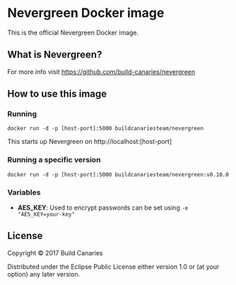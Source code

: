 # Nevergreen Docker image

This is the official Nevergreen Docker image.

## What is Nevergreen?

For more info visit https://github.com/build-canaries/nevergreen

## How to use this image

### Running

    docker run -d -p [host-port]:5000 buildcanariesteam/nevergreen 

This starts up Nevergreen on http://localhost:[host-port\]

### Running a specific version

    docker run -d -p [host-port]:5000 buildcanariesteam/nevergreen:v0.10.0

### Variables

- **AES_KEY**: Used to encrypt passwords can be set using `-e "AES_KEY=your-key"`

## License

Copyright © 2017 Build Canaries

Distributed under the Eclipse Public License either version 1.0 or (at your option) any later version.
